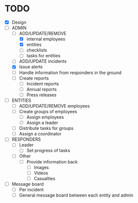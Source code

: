 # TODO

- [x] Design
- [ ] ADMIN
    - [ ] ADD/UPDATE/REMOVE
        - [x] internal employees
        - [x] entities
        - [ ] checklists
        - [ ] tasks for entities
    - [ ] ADD/UPDATE incidents
    - [x] Issue alerts
    - [ ] Handle information from responders in the ground
    - [ ] Create reports
        - [ ] Incident reports
        - [ ] Annual reports
        - [ ] Press releases

- [ ] ENTITIES
    - [ ] ADD/UPDATE/REMOVE employees
    - [ ] Create groups of employees
        - [ ] Assign employees
        - [ ] Assign a leader
    - [ ] Distribute tasks for groups
    - [ ] Assign a coordinator

- [ ] RESPONDERS
    - [ ] Leader
        - [ ] Set progress of tasks        
    - [ ] Other
        - [ ] Provide information back
            - [ ] Images
            - [ ] Videos
            - [ ] Casualties

- [ ] Message board
    - [ ] Per incident
    - [ ] General message board between each entity and admin